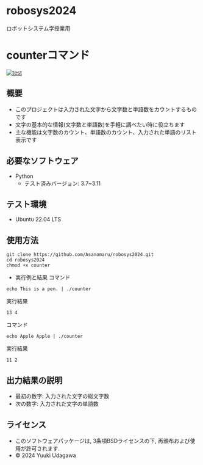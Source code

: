 # robosys2024
ロボットシステム学授業用

# counterコマンド
[![test](https://github.com/Asanomaru/robosys2024/actions/workflows/test.yml/badge.svg)](https://github.com/Asanomaru/robosys2024/actions/workflows/test.yml)

## 概要

- このプロジェクトは入力された文字から文字数と単語数をカウントするものです
- 文字の基本的な情報(文字数と単語数)を手軽に調べたい時に役立ちます
- 主な機能は文字数のカウント、単語数のカウント、入力された単語のリスト表示です

## 必要なソフトウェア
- Python
  - テスト済みバージョン: 3.7~3.11

## テスト環境
- Ubuntu 22.04 LTS

## 使用方法

```
git clone https://github.com/Asanomaru/robosys2024.git
cd robosys2024
chmod +x counter
```

- 実行例と結果
コマンド
```
echo This is a pen. | ./counter
```
実行結果
```
13 4
```
コマンド
```
echo Apple Apple | ./counter
```
実行結果
```
11 2
```

## 出力結果の説明
- 最初の数字: 入力された文字の総文字数
- 次の数字: 入力された文字の単語数

## ライセンス
- このソフトウェアパッケージは, 3条項BSDライセンスの下, 再頒布および使用が許可されます.
- © 2024 Yuuki Udagawa
